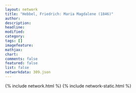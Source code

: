```yaml
---
layout: network
title: "Hebbel, Friedrich: Maria Magdalene (1846)"
author:
description:
headline:
modified:
category:
tags: []
imagefeature: 
mathjax: 
chart: 
comments: false
featured: false
list: false
networkdata: 309.json
---
```

{% include network.html %}
{% include network-static.html %}
